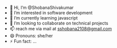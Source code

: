 - 👋 Hi, I’m @ShobanaShivakumar
- 👀 I’m interested in software development
- 🌱 I’m currently learning javascript
- 💞️ I’m looking to collaborate on technical projects
- 📫 reach me via mail at sshobana2108@gmail.com
- 😄 Pronouns: she/her
- ⚡ Fun fact: ...

<!---
ShobanaShivakumar/ShobanaShivakumar is a ✨ special ✨ repository because its `README.md` (this file) appears on your GitHub profile.
You can click the Preview link to take a look at your changes.
--->
